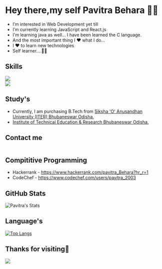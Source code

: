 # Hey there,my self Pavitra Behara 👨‍💻

-  I’m interested in Web Development yet till
-  I’m currently learning JavaScript and React.js
-  I'm learning java as well... I have been learned the C language.
-  And the most important thing I ❤️ what I do...
-  I ❤️ to learn new technologies
-  Self learner....🙌🙌

## Skills

 <a href="https://reactjs.org/">
    <img src="https://img.shields.io/badge/React-20232A?style=for-the-badge&logo=react&logoColor=61DAFB">
  </a><br/>
  <a  href="https://www.javascript.com/">
    <img src="https://img.shields.io/badge/JavaScript-323330?style=for-the-badge&logo=javascript&logoColor=F7DF1E">
  </a><br/>
  <a href="https://www.java.com/en/">
    <img alt="" src="https://img.shields.io/badge/Java-ED8B00?style=for-the-badge&logo=java&logoColor=white">
  </a><br/>
  <a href="https://www.geeksforgeeks.org/c-language-set-1-introduction/">
    <img alt="" src="https://img.shields.io/badge/C-00599C?style=for-the-badge&logo=c&logoColor=white">
  </a><br/>
   <a href="https://www.w3schools.com/html/">
    <img alt="" src="https://img.shields.io/badge/HTML5-E34F26?style=for-the-badge&logo=html5&logoColor=white">
  </a><br/>
   <a href="https://www.w3schools.com/css/">
    <img alt="" src="https://img.shields.io/badge/CSS3-1572B6?style=for-the-badge&logo=css3&logoColor=white">
  </a><br/>
  
## Study's
- Currently, I am purchasing B.Tech from 
  <a href="https://www.soa.ac.in/">
    Siksha 'O' Anusandhan University (ITER) Bhubaneswar Odisha.
  </a>
- <a href="https://www.soa.ac.in/iter">
    Institute of Technical Education & Research Bhubaneswar Odisha.
  </a>
## Contact me

  <a href="https://www.linkedin.com/in/pavitra-behara-07941a200/">
    <img alt="" src="https://img.shields.io/badge/LinkedIn-0077B5?style=for-the-badge&logo=linkedin&logoColor=white">
  </a><br/>
  <a href="https://www.instagram.com/pavitra.js/">
    <img alt="" src="https://img.shields.io/badge/Instagram-E4405F?style=for-the-badge&logo=instagram&logoColor=white">
  </a><br/>
  <a href="https://www.pavitraredmi@gmail.com">
    <img alt="" src="https://img.shields.io/badge/Gmail-D14836?style=for-the-badge&logo=gmail&logoColor=white">
  </a><br/>
  <a href="https://www.linkedin.com/in/pavitra-behara-07941a200/">
    <img alt="" src="https://img.shields.io/badge/LinkedIn-0077B5?style=for-the-badge&logo=linkedin&logoColor=white">
  </a><br/>
  
## Compititive Programming 

-  Hackerrank - https://www.hackerrank.com/pavitra_Behara?hr_r=1
-    CodeChef - https://www.codechef.com/users/pavitra_2003
  
## GitHub Stats

![Pavitra's Stats](https://github-readme-stats.vercel.app/api?username=Pavitra554&count_private=true&show_icons=true&theme=radical) 

## Language's
[![Top Langs](https://github-readme-stats.vercel.app/api/top-langs/?username=Pavitra554&layout=compact)](https://github.com/anuraghazra/github-readme-stats)


## Thanks for visiting🤗



![](http://pngimg.com/uploads/github/github_PNG35.png)

